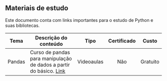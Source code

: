 ## Materiais de estudo

<p>Este documento conta com links importantes para o estudo de Python e suas bibliotecas.</p>


Tema|<center>Descrição do conteúdo|<center>Tipo|<center>Certificado|<center>Custo
:------------------:|----------------------------|:------------:|:---:|:-----------------:
Pandas|<justify>Curso de pandas para manipulação de dados a partir do básico. [Link](encurtador.com.br/mpzU8)|Videoaulas|Não|Gratuito
